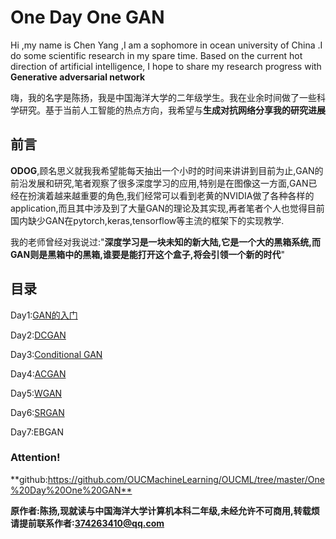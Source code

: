 # One Day One GAN

Hi ,my name is Chen Yang ,I am a sophomore in ocean university of China .I do some scientific research in my spare time. Based on the current hot direction of artificial intelligence, I hope to share my research progress with **Generative adversarial network**

嗨，我的名字是陈扬，我是中国海洋大学的二年级学生。我在业余时间做了一些科学研究。基于当前人工智能的热点方向，我希望与**生成对抗网络分享我的研究进展**

## 前言

**ODOG**,顾名思义就我我希望能每天抽出一个小时的时间来讲讲到目前为止,GAN的前沿发展和研究,笔者观察了很多深度学习的应用,特别是在图像这一方面,GAN已经在扮演着越来越重要的角色,我们经常可以看到老黄的NVIDIA做了各种各样的application,而且其中涉及到了大量GAN的理论及其实现,再者笔者个人也觉得目前国内缺少GAN在pytorch,keras,tensorflow等主流的框架下的实现教学.

我的老师曾经对我说过:"**深度学习是一块未知的新大陆,它是一个大的黑箱系统,而GAN则是黑箱中的黑箱,谁要是能打开这个盒子,将会引领一个新的时代**"

## 目录

Day1:[GAN的入门](https://github.com/OUCMachineLearning/OUCML/tree/master/One%20Day%20One%20GAN/day1)

Day2:[DCGAN](https://github.com/OUCMachineLearning/OUCML/tree/master/One%20Day%20One%20GAN/day2)

Day3:[Conditional GAN](https://github.com/OUCMachineLearning/OUCML/tree/master/One%20Day%20One%20GAN/day3)

Day4:[ACGAN](<https://github.com/OUCMachineLearning/OUCML/tree/master/One%20Day%20One%20GAN/day4>)

Day5:[WGAN](https://github.com/OUCMachineLearning/OUCML/tree/master/One%20Day%20One%20GAN/day5)

Day6:[SRGAN](https://github.com/OUCMachineLearning/OUCML/tree/master/One%20Day%20One%20GAN/day6)

Day7:EBGAN

### Attention!

**github:<https://github.com/OUCMachineLearning/OUCML/tree/master/One%20Day%20One%20GAN**>

**原作者:陈扬,现就读与中国海洋大学计算机本科二年级,未经允许不可商用,转载烦请提前联系作者:374263410@qq.com**

